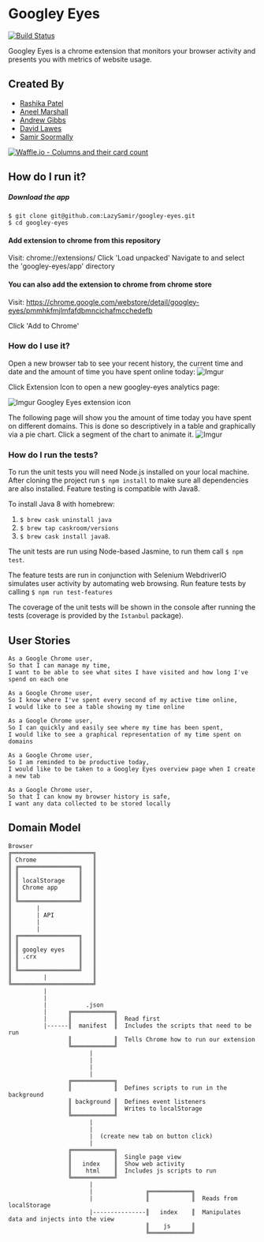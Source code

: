 # Googley Eyes

[![Build Status](https://travis-ci.org/LazySamir/googley-eyes.svg?branch=master)](https://travis-ci.org/LazySamir/googley-eyes)

Googley Eyes is a chrome extension that monitors your browser activity and presents you with metrics of website usage.

## Created By
- [Rashika Patel](https://github.com/cbp10)
- [Aneel Marshall](https://github.com/marshall159)
- [Andrew Gibbs](https://github.com/SecretSurfSpot)
- [David Lawes](https://github.com/DaveLawes)
- [Samir Soormally](https://github.com/LazySamir)

[![Waffle.io - Columns and their card count](https://badge.waffle.io/LazySamir/googley-eyes.svg?columns=all)](https://waffle.io/LazySamir/googley-eyes)

## How do I run it?

##### Download the app
```
$ git clone git@github.com:LazySamir/googley-eyes.git
$ cd googley-eyes
```
#### Add extension to chrome from this repository
Visit: chrome://extensions/
Click 'Load unpacked'
Navigate to and select the 'googley-eyes/app' directory

#### You can also add the extension to chrome from chrome store
Visit: https://chrome.google.com/webstore/detail/googley-eyes/pmmhkfmjlmfafdbmncichafmcchedefb

Click 'Add to Chrome'


### How do I use it?

Open a new browser tab to see your recent history, the current time and date and the amount of time you have spent online today:
![Imgur](https://i.imgur.com/Cj7qmvH.png)

Click Extension Icon to open a new googley-eyes analytics page:

![Imgur](https://i.imgur.com/8yQrdcz.png)
Googley Eyes extension icon

The following page will show you the amount of time today you have spent on different domains. This is done so descriptively in a table and graphically via a pie chart. Click a segment of the chart to animate it.
![Imgur](https://i.imgur.com/Tk3fUBR.png)

### How do I run the tests?

To run the unit tests you will need Node.js installed on your local machine. After cloning the project run `$ npm install` to make sure all dependencies are also installed. Feature testing is compatible with Java8.

To install Java 8 with homebrew:
1. `$ brew cask uninstall java`
2. `$ brew tap caskroom/versions`
3. `$ brew cask install java8`.

The unit tests are run using Node-based Jasmine, to run them call `$ npm test`.

The feature tests are run in conjunction with Selenium WebdriverIO simulates user activity by automating web browsing. Run feature tests by calling `$ npm run test-features`


The coverage of the unit tests will be shown in the console after running the tests (coverage is provided by the `Istanbul` package).


## User Stories

```
As a Google Chrome user,
So that I can manage my time,
I want to be able to see what sites I have visited and how long I've spend on each one

As a Google Chrome user,
So I know where I've spent every second of my active time online,
I would like to see a table showing my time online

As a Google Chrome user,
So I can quickly and easily see where my time has been spent,
I would like to see a graphical representation of my time spent on domains

As a Google Chrome user,
So I am reminded to be productive today,
I would like to be taken to a Googley Eyes overview page when I create a new tab

As a Google Chrome user,
So that I can know my browser history is safe,
I want any data collected to be stored locally
```

## Domain Model

```    
Browser                             
╔═══════════════════════╗     
║ Chrome                ║     
║ ╔═════════════════╗   ║
║ ║                 ║   ║
║ ║ localStorage    ║   ║
║ ║ Chrome app      ║   ║
║ ║                 ║   ║
║ ╚═════════════════╝   ║
║       |               ║
║       | API           ║
║       |               ║
║       |               ║
║ ╔═════════════════╗   ║
║ ║                 ║   ║
║ ║ googley eyes    ║   ║
║ ║ .crx            ║   ║
║ ║                 ║   ║
║ ╚═════════════════╝   ║
║         |             ║      
╚═══════════════════════╝  
          |
          |  
          |           .json
          |      ╔════════════╗
          |      ║            ║  Read first    
          |------║  manifest  ║  Includes the scripts that need to be run
                 ║            ║  Tells Chrome how to run our extension
                 ╚════════════╝
                       |
                       |    
                       |            
                       |   
                 ╔════════════╗  
                 ║            ║  Defines scripts to run in the background
                 ║ background ║  Defines event listeners  
                 ║            ║  Writes to localStorage
                 ╚════════════╝  
                       |
                       |    
                       |  (create new tab on button click)         
                       |   
                 ╔════════════╗  
                 ║            ║  Single page view
                 ║   index    ║  Show web activity  
                 ║    html    ║  Includes js scripts to run
                 ╚════════════╝
                       |
                       |               ╔════════════╗
                       |               ║            ║  Reads from localStorage
                       |---------------║   index    ║  Manipulates data and injects into the view
                                       ║    js      ║
                                       ╚════════════╝

```
